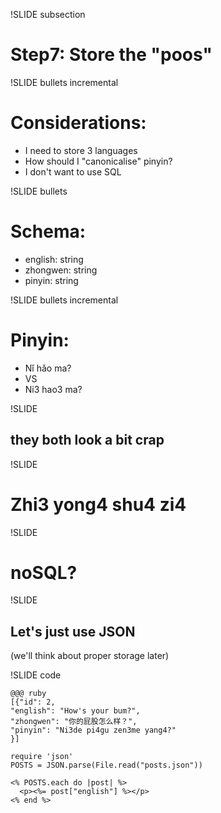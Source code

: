 !SLIDE subsection

# Step7: Store the "poos"

!SLIDE bullets incremental

# Considerations:

* I need to store 3 languages
* How should I "canonicalise" pinyin?
* I don't want to use SQL

!SLIDE bullets

# Schema:
* english: string
* zhongwen: string
* pinyin: string

!SLIDE bullets incremental

# Pinyin:
* Nǐ hǎo ma?
* VS
* Ni3 hao3 ma?

!SLIDE

## they both look a bit crap

!SLIDE

# Zhi3 yong4 shu4 zi4

!SLIDE

# noSQL?

!SLIDE

## Let's just use JSON
(we'll think about proper storage later)

!SLIDE code

    @@@ ruby
    [{"id": 2,
    "english": "How's your bum?",
    "zhongwen": "你的屁股怎么样？",
    "pinyin": "Ni3de pi4gu zen3me yang4?"
    }]

    require 'json'
    POSTS = JSON.parse(File.read("posts.json"))
    
    <% POSTS.each do |post| %>
      <p><%= post["english"] %></p>
    <% end %>